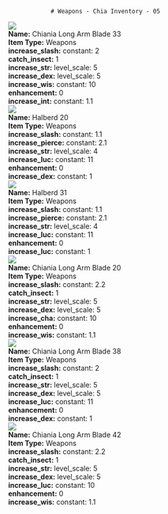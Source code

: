                 # Weapons - Chia Inventory - 05
<div class="item_thumbnail">
<img loading="lazy" src="https://assets.mainnet.mintgarden.io/thumbnails/8afdebdfbaf907c9dc0e203074db8a18790279f5177272b8a751c8d068f6f13f.webp"><br/>
<div><strong>Name:</strong> Chiania Long Arm Blade 33</div>
<div><strong>Item Type:</strong> Weapons</div>
<div><strong>increase_slash:</strong> constant: 2</div>
<div><strong>catch_insect:</strong> 1</div>
<div><strong>increase_str:</strong> level_scale: 5</div>
<div><strong>increase_dex:</strong> level_scale: 5</div>
<div><strong>increase_wis:</strong> constant: 10</div>
<div><strong>enhancement:</strong> 0</div>
<div><strong>increase_int:</strong> constant: 1.1</div>
</div>
<div class="item_thumbnail">
<img loading="lazy" src="https://assets.mainnet.mintgarden.io/thumbnails/9c2587f631ea69183998c8e651f171b75aa25240c696d8a4c973b5303b0cac9b.webp"><br/>
<div><strong>Name:</strong> Halberd 20</div>
<div><strong>Item Type:</strong> Weapons</div>
<div><strong>increase_slash:</strong> constant: 1.1</div>
<div><strong>increase_pierce:</strong> constant: 2.1</div>
<div><strong>increase_str:</strong> level_scale: 4</div>
<div><strong>increase_luc:</strong> constant: 11</div>
<div><strong>enhancement:</strong> 0</div>
<div><strong>increase_dex:</strong> constant: 1</div>
</div>
<div class="item_thumbnail">
<img loading="lazy" src="https://assets.mainnet.mintgarden.io/thumbnails/1c2656b3f77339444db52e2e26f9dd3c7afe431b112911428d9bb6321090518f.webp"><br/>
<div><strong>Name:</strong> Halberd 31</div>
<div><strong>Item Type:</strong> Weapons</div>
<div><strong>increase_slash:</strong> constant: 1.1</div>
<div><strong>increase_pierce:</strong> constant: 2.1</div>
<div><strong>increase_str:</strong> level_scale: 4</div>
<div><strong>increase_luc:</strong> constant: 11</div>
<div><strong>enhancement:</strong> 0</div>
<div><strong>increase_luc:</strong> constant: 1</div>
</div>
<div class="item_thumbnail">
<img loading="lazy" src="https://assets.mainnet.mintgarden.io/thumbnails/c2923e9b6fc88a0ded318cc904d022acff91ccb39b2472ed5e845c81ce5c5623.webp"><br/>
<div><strong>Name:</strong> Chiania Long Arm Blade 20</div>
<div><strong>Item Type:</strong> Weapons</div>
<div><strong>increase_slash:</strong> constant: 2.2</div>
<div><strong>catch_insect:</strong> 1</div>
<div><strong>increase_str:</strong> level_scale: 5</div>
<div><strong>increase_dex:</strong> level_scale: 5</div>
<div><strong>increase_cha:</strong> constant: 10</div>
<div><strong>enhancement:</strong> 0</div>
<div><strong>increase_wis:</strong> constant: 1.1</div>
</div>
<div class="item_thumbnail">
<img loading="lazy" src="https://assets.mainnet.mintgarden.io/thumbnails/5a6492f0c8fbb7501268c82c3833794daa2ea69db87979cb0027f2f2c7852d5c.webp"><br/>
<div><strong>Name:</strong> Chiania Long Arm Blade 38</div>
<div><strong>Item Type:</strong> Weapons</div>
<div><strong>increase_slash:</strong> constant: 2</div>
<div><strong>catch_insect:</strong> 1</div>
<div><strong>increase_str:</strong> level_scale: 5</div>
<div><strong>increase_dex:</strong> level_scale: 5</div>
<div><strong>increase_luc:</strong> constant: 11</div>
<div><strong>enhancement:</strong> 0</div>
<div><strong>increase_dex:</strong> constant: 1</div>
</div>
<div class="item_thumbnail">
<img loading="lazy" src="https://assets.mainnet.mintgarden.io/thumbnails/29c4354871f065fe293c87ea93e5ec306d83b7fc93e2d5a6d0ccb78fcec78bf8.webp"><br/>
<div><strong>Name:</strong> Chiania Long Arm Blade 42</div>
<div><strong>Item Type:</strong> Weapons</div>
<div><strong>increase_slash:</strong> constant: 2.2</div>
<div><strong>catch_insect:</strong> 1</div>
<div><strong>increase_str:</strong> level_scale: 5</div>
<div><strong>increase_dex:</strong> level_scale: 5</div>
<div><strong>increase_luc:</strong> constant: 10</div>
<div><strong>enhancement:</strong> 0</div>
<div><strong>increase_wis:</strong> constant: 1.1</div>
</div>

